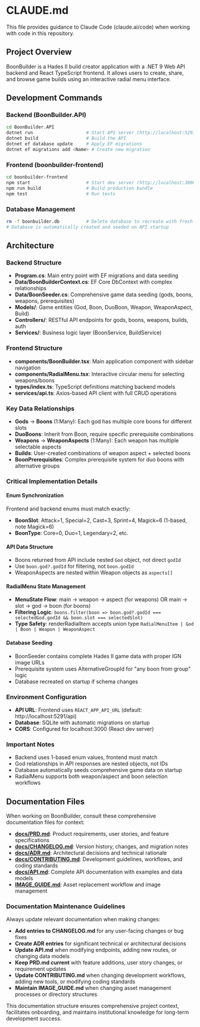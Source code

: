 # CLAUDE.md

This file provides guidance to Claude Code (claude.ai/code) when working with code in this repository.

## Project Overview

BoonBuilder is a Hades II build creator application with a .NET 9 Web API backend and React TypeScript frontend. It allows users to create, share, and browse game builds using an interactive radial menu interface.

## Development Commands

### Backend (BoonBuilder.API)
```bash
cd BoonBuilder.API
dotnet run                    # Start API server (http://localhost:5291)
dotnet build                  # Build the API
dotnet ef database update     # Apply EF migrations
dotnet ef migrations add <Name> # Create new migration
```

### Frontend (boonbuilder-frontend)
```bash
cd boonbuilder-frontend
npm start                     # Start dev server (http://localhost:3000)
npm run build                 # Build production bundle
npm test                      # Run tests
```

### Database Management
```bash
rm -f boonbuilder.db          # Delete database to recreate with fresh data
# Database is automatically created and seeded on API startup
```

## Architecture

### Backend Structure
- **Program.cs**: Main entry point with EF migrations and data seeding
- **Data/BoonBuilderContext.cs**: EF Core DbContext with complex relationships
- **Data/BoonSeeder.cs**: Comprehensive game data seeding (gods, boons, weapons, prerequisites)
- **Models/**: Game entities (God, Boon, DuoBoon, Weapon, WeaponAspect, Build)
- **Controllers/**: RESTful API endpoints for gods, boons, weapons, builds, auth
- **Services/**: Business logic layer (BoonService, BuildService)

### Frontend Structure
- **components/BoonBuilder.tsx**: Main application component with sidebar navigation
- **components/RadialMenu.tsx**: Interactive circular menu for selecting weapons/boons
- **types/index.ts**: TypeScript definitions matching backend models
- **services/api.ts**: Axios-based API client with full CRUD operations

### Key Data Relationships
- **Gods** → **Boons** (1:Many): Each god has multiple core boons for different slots
- **DuoBoons**: Inherit from Boon, require specific prerequisite combinations
- **Weapons** → **WeaponAspects** (1:Many): Each weapon has multiple selectable aspects
- **Builds**: User-created combinations of weapon aspect + selected boons
- **BoonPrerequisites**: Complex prerequisite system for duo boons with alternative groups

### Critical Implementation Details

#### Enum Synchronization
Frontend and backend enums must match exactly:
- **BoonSlot**: Attack=1, Special=2, Cast=3, Sprint=4, Magick=6 (1-based, note Magick=6)
- **BoonType**: Core=0, Duo=1, Legendary=2, etc.

#### API Data Structure
- Boons returned from API include nested `God` object, not direct `godId`
- Use `boon.god?.godId` for filtering, not `boon.godId`
- WeaponAspects are nested within Weapon objects as `aspects[]`

#### RadialMenu State Management
- **MenuState Flow**: main → weapon → aspect (for weapons) OR main → slot → god → boon (for boons)
- **Filtering Logic**: `boons.filter(boon => boon.god?.godId === selectedGod.godId && boon.slot === selectedSlot)`
- **Type Safety**: renderRadialItem accepts union type `RadialMenuItem | God | Boon | Weapon | WeaponAspect`

#### Database Seeding
- BoonSeeder contains complete Hades II game data with proper IGN image URLs
- Prerequisite system uses AlternativeGroupId for "any boon from group" logic
- Database recreated on startup if schema changes

### Environment Configuration
- **API URL**: Frontend uses `REACT_APP_API_URL` (default: http://localhost:5291/api)
- **Database**: SQLite with automatic migrations on startup
- **CORS**: Configured for localhost:3000 (React dev server)

### Important Notes
- Backend uses 1-based enum values, frontend must match
- God relationships in API responses are nested objects, not IDs
- Database automatically seeds comprehensive game data on startup
- RadialMenu supports both weapon/aspect and boon selection workflows

## Documentation Files

When working on BoonBuilder, consult these comprehensive documentation files for context:

- **[docs/PRD.md](docs/PRD.md)**: Product requirements, user stories, and feature specifications
- **[docs/CHANGELOG.md](docs/CHANGELOG.md)**: Version history, changes, and migration notes
- **[docs/ADR.md](docs/ADR.md)**: Architectural decisions and technical rationale
- **[docs/CONTRIBUTING.md](docs/CONTRIBUTING.md)**: Development guidelines, workflows, and coding standards
- **[docs/API.md](docs/API.md)**: Complete API documentation with examples and data models
- **[IMAGE_GUIDE.md](IMAGE_GUIDE.md)**: Asset replacement workflow and image management

### Documentation Maintenance Guidelines

Always update relevant documentation when making changes:

- **Add entries to CHANGELOG.md** for any user-facing changes or bug fixes
- **Create ADR entries** for significant technical or architectural decisions
- **Update API.md** when modifying endpoints, adding new routes, or changing data models
- **Keep PRD.md current** with feature additions, user story changes, or requirement updates
- **Update CONTRIBUTING.md** when changing development workflows, adding new tools, or modifying coding standards
- **Maintain IMAGE_GUIDE.md** when changing asset management processes or directory structures

This documentation structure ensures comprehensive project context, facilitates onboarding, and maintains institutional knowledge for long-term development success.